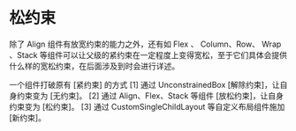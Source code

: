 # 松约束
除了 Align 组件有放宽约束的能力之外，还有如 Flex 、 Column、Row、 Wrap 、Stack 
等组件可以让父级的紧约束在一定程度上变得宽松，至于它们具体会提供什么样的宽松约束，在后面涉及到时会进行详述。

一个组件打破原有 [紧约束] 的方式
[1] 通过 UnconstrainedBox [解除约束]，让自身约束变为 [无约束]。
[2] 通过 Align、Flex、Stack 等组件 [放松约束]，让自身约束变为 [松约束]。
[3] 通过 CustomSingleChildLayout 等自定义布局组件施加 [新约束]。